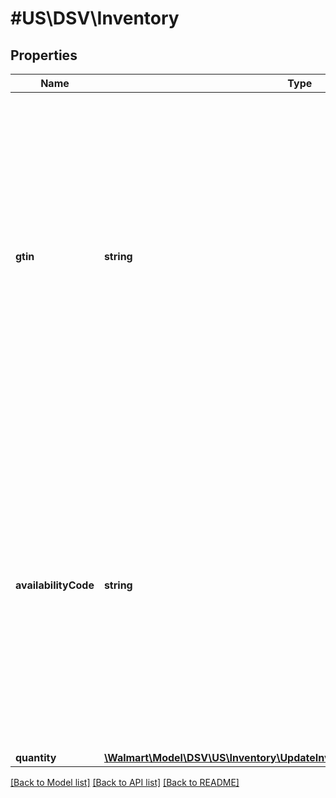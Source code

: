 # #US\DSV\Inventory

## Properties

Name | Type | Description | Notes
------------ | ------------- | ------------- | -------------
**gtin** | **string** | Specifies the global trade item number (GTIN) item identifier.   The global trade item number is a 14-digit number, including the check digit, that is used worldwide and identifies the Each. If the user’s number is less than 14 digits, add zeros at the beginning. |
**availabilityCode** | **string** | Specifies how to manage the inventory update.   AC: The code used for standard inventory updates. Assign this code to an item with normal inventory.   AA: An item with infinite inventory. If users set AA as the availability code, they do not need to provide inventory for the item. |
**quantity** | [**\Walmart\Model\DSV\US\Inventory\UpdateInventoryForAnItemRequestQuantity**](UpdateInventoryForAnItemRequestQuantity.md) |  |


[[Back to Model list]](../) [[Back to API list]](../../Api/US/DSV) [[Back to README]](../../README.md)
